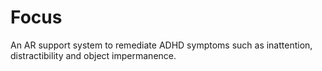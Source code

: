 # Focus
An AR support system to remediate ADHD symptoms such as inattention, distractibility and object impermanence.
